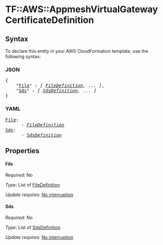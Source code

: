 # TF::AWS::AppmeshVirtualGateway CertificateDefinition

## Syntax

To declare this entity in your AWS CloudFormation template, use the following syntax:

### JSON

<pre>
{
    "<a href="#file" title="File">File</a>" : <i>[ <a href="filedefinition.md">FileDefinition</a>, ... ]</i>,
    "<a href="#sds" title="Sds">Sds</a>" : <i>[ <a href="sdsdefinition.md">SdsDefinition</a>, ... ]</i>
}
</pre>

### YAML

<pre>
<a href="#file" title="File">File</a>: <i>
      - <a href="filedefinition.md">FileDefinition</a></i>
<a href="#sds" title="Sds">Sds</a>: <i>
      - <a href="sdsdefinition.md">SdsDefinition</a></i>
</pre>

## Properties

#### File

_Required_: No

_Type_: List of <a href="filedefinition.md">FileDefinition</a>

_Update requires_: [No interruption](https://docs.aws.amazon.com/AWSCloudFormation/latest/UserGuide/using-cfn-updating-stacks-update-behaviors.html#update-no-interrupt)

#### Sds

_Required_: No

_Type_: List of <a href="sdsdefinition.md">SdsDefinition</a>

_Update requires_: [No interruption](https://docs.aws.amazon.com/AWSCloudFormation/latest/UserGuide/using-cfn-updating-stacks-update-behaviors.html#update-no-interrupt)

